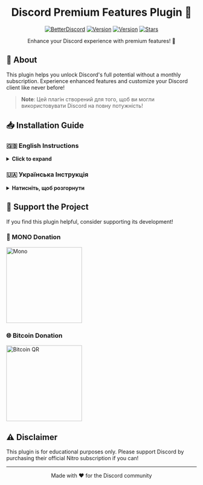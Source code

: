 <div align="center">

# Discord Premium Features Plugin 🌟

[![BetterDiscord](https://img.shields.io/badge/BetterDiscord-3e82e5?style=for-the-badge&logo=discord&logoColor=white)](https://betterdiscord.app/)
[![Version](https://img.shields.io/badge/Version-1.3.2-red?style=for-the-badge)](https://github.com/Arsen3241/DiscordNitroFree/releases)
[![Version](https://img.shields.io/badge/Version-1.4.0_beta2-orange?style=for-the-badge)]()
[![Stars](https://img.shields.io/badge/Stars-⭐️_If_You_Like_It!-yellow?style=for-the-badge)](https://github.com/Arsen3241/DiscordNitroFree)

Enhance your Discord experience with premium features! 🚀
</div>

## 🌈 About

This plugin helps you unlock Discord's full potential without a monthly subscription. Experience enhanced features and customize your Discord client like never before!

> **Note**: Цей плагін створений для того, щоб ви могли використовувати Discord на повну потужність!

## 📥 Installation Guide

### 🇬🇧 English Instructions
<details>
<summary><b>Click to expand</b></summary>

### Step-by-Step Guide 📝

<div align="left">
  <table>
    <tr>
      <td align="center">1️⃣</td>
      <td><b>Download and Install BetterDiscord</b></td>
      <td>
        <a href="https://betterdiscord.app/">
          <img src="https://img.shields.io/badge/Download_BetterDiscord-3e82e5?style=for-the-badge&logo=discord&logoColor=white" alt="Download BetterDiscord">
        </a>
      </td>
    </tr>
    <tr>
      <td align="center">2️⃣</td>
      <td><b>Download the Plugin</b></td>
      <td>
        <a href="https://github.com/Arsen3241/DiscordNitroFree/releases">
          <img src="https://img.shields.io/badge/Download_Plugin-red?style=for-the-badge" alt="Download Plugin">
        </a>
      </td>
    </tr>
    <tr>
      <td align="center">3️⃣</td>
      <td><b>Open Discord Settings</b></td>
      <td>Navigate to the <code>plugins</code> folder</td>
    </tr>
    <tr>
      <td align="center">4️⃣</td>
      <td><b>Install Plugin</b></td>
      <td>Move downloaded plugin to plugins folder</td>
    </tr>
    <tr>
      <td align="center">5️⃣</td>
      <td><b>Activate</b></td>
      <td>Enable the plugin in BetterDiscord settings</td>
    </tr>
  </table>
</div>

</details>

### 🇺🇦 Українська Інструкція
<details>
<summary><b>Натисніть, щоб розгорнути</b></summary>

### Покрокова Інструкція 📝

<div align="left">
  <table>
    <tr>
      <td align="center">1️⃣</td>
      <td><b>Завантажте BetterDiscord</b></td>
      <td>
        <a href="https://betterdiscord.app/">
          <img src="https://img.shields.io/badge/Завантажити_BetterDiscord-3e82e5?style=for-the-badge&logo=discord&logoColor=white" alt="Завантажити BetterDiscord">
        </a>
      </td>
    </tr>
    <tr>
      <td align="center">2️⃣</td>
      <td><b>Завантажте Плагін</b></td>
      <td>
        <a href="https://github.com/Arsen3241/DiscordNitroFree/releases">
          <img src="https://img.shields.io/badge/Завантажити_Плагін-red?style=for-the-badge" alt="Завантажити Плагін">
        </a>
      </td>
    </tr>
    <tr>
      <td align="center">3️⃣</td>
      <td><b>Відкрийте налаштування Discord</b></td>
      <td>Перейдіть до папки <code>plugins</code></td>
    </tr>
    <tr>
      <td align="center">4️⃣</td>
      <td><b>Встановіть Плагін</b></td>
      <td>Перемістіть завантажений плагін до папки plugins</td>
    </tr>
    <tr>
      <td align="center">5️⃣</td>
      <td><b>Активуйте</b></td>
      <td>Активуйте плагін у налаштуваннях BetterDiscord</td>
    </tr>
  </table>
</div>

</details>

## 💝 Support the Project

If you find this plugin helpful, consider supporting its development!

### 🏦 MONO Donation
<a href="https://send.monobank.ua/jar/5mHf9fj1DE">
  <img src="https://githubphoto.s3.ap-northeast-1.amazonaws.com/download.jpeg" alt="Mono" width="200">
</a>

### 🌐 Bitcoin Donation
<img src="https://discordnitro.s3.ap-northeast-1.amazonaws.com/-2147483648_-213465.jpg" alt="Bitcoin QR" width="200">

## ⚠️ Disclaimer

This plugin is for educational purposes only. Please support Discord by purchasing their official Nitro subscription if you can!

---
<div align="center">
Made with ❤️ for the Discord community
</div>